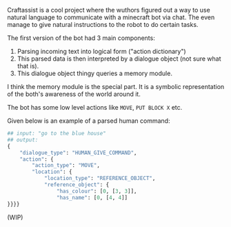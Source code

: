 Craftassist is a cool project where the wuthors figured out a way to use natural language to communicate with a minecraft bot via chat. The even manage to give natural instructions to the robot to do certain tasks.

The first version of the bot had 3 main components:

1. Parsing incoming text into logical form ("action dictionary")
2. This parsed data is then interpreted by a dialogue object (not sure what that is).
3. This dialogue object thingy queries a memory module.

I think the memory module is the special part. It is a symbolic representation of the both's awareness of the world around it.

The bot has some low level actions like `MOVE`, `PUT BLOCK X` etc.

Given below is an example of a parsed human command:

```python
## input: "go to the blue house"
## output:
{
    "dialogue_type": "HUMAN_GIVE_COMMAND",
    "action": {
        "action_type": "MOVE",
        "location": {
            "location_type": "REFERENCE_OBJECT",
            "reference_object": {
                "has_colour": [0, [3, 3]],
                "has_name": [0, [4, 4]]
}}}}
```

(WIP)

<!-- 
steps I can take to better understand it:
1. make notes on how the memory works in craftassist. It might be the key to storing dynamic world knowledge.
2. understand how human input is parsed into low-level commands
3. Is it necessary for the bot to reply to the human in my case?


what can I build on top of this?
1. possibly better language parsing with out LLMs (check the craftassist dataset)
2. we can also have a visual interpreter/memory module. With MAGMA. (can store MAGMA embeddings of images)
3. Asking the bot questions about it's latest journey when it went into the woods to get some wood for his master.

What i want, is a natural language enabled skynet T1000 within minecraft :)

We can ask the bot to: "bring me this animal" and show it a picture of a chicken.
 -->